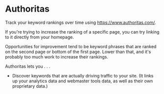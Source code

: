 # Authoritas

Track your keyword rankings over time using https://www.authoritas.com/.

If you're trying to increase the ranking of a specific page, you can try linking to it directly from your homepage.

Opportunities for improvement tend to be keyword phrases that are ranked on the second page or bottom of the first page. Lower than that, and it's probably too much work to increase their rankings.

Authoritas lets you . . .

- Discover keywords that are actually driving traffic to your site. (It links up your analytics data and webmaster tools data, as well as their own proprietary data.)